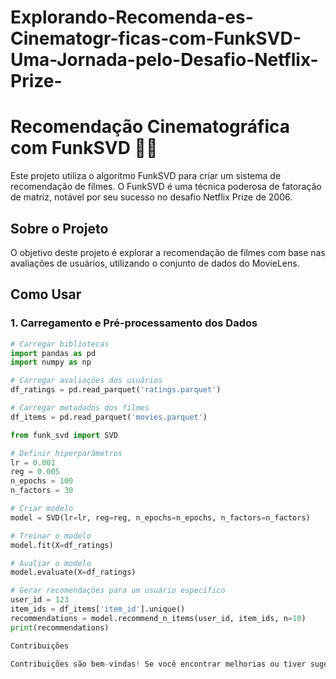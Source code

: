 # Explorando-Recomenda-es-Cinematogr-ficas-com-FunkSVD-Uma-Jornada-pelo-Desafio-Netflix-Prize-


# Recomendação Cinematográfica com FunkSVD 🎥🍿

Este projeto utiliza o algoritmo FunkSVD para criar um sistema de recomendação de filmes. O FunkSVD é uma técnica poderosa de fatoração de matriz, notável por seu sucesso no desafio Netflix Prize de 2006.

## Sobre o Projeto

O objetivo deste projeto é explorar a recomendação de filmes com base nas avaliações de usuários, utilizando o conjunto de dados do MovieLens.

## Como Usar

### 1. Carregamento e Pré-processamento dos Dados

```python
# Carregar bibliotecas
import pandas as pd
import numpy as np

# Carregar avaliações dos usuários
df_ratings = pd.read_parquet('ratings.parquet')

# Carregar metadados dos filmes
df_items = pd.read_parquet('movies.parquet')

from funk_svd import SVD

# Definir hiperparâmetros
lr = 0.001
reg = 0.005
n_epochs = 100
n_factors = 30

# Criar modelo
model = SVD(lr=lr, reg=reg, n_epochs=n_epochs, n_factors=n_factors)

# Treinar o modelo
model.fit(X=df_ratings)

# Avaliar o modelo
model.evaluate(X=df_ratings)

# Gerar recomendações para um usuário específico
user_id = 123
item_ids = df_items['item_id'].unique()
recommendations = model.recommend_n_items(user_id, item_ids, n=10)
print(recommendations)

Contribuições

Contribuições são bem-vindas! Se você encontrar melhorias ou tiver sugestões, sinta-se à vontade para abrir uma issue ou enviar um pull request.
